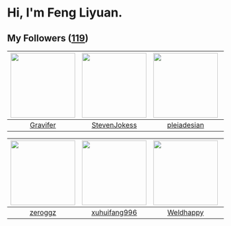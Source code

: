 # Hi, I'm Feng Liyuan.

## My Followers ([119](https://github.com/SunRunAway?tab=followers))

| <img src="https://avatars.githubusercontent.com/u/44160838?v=4" width="150" height="150" /> | <img src="https://avatars.githubusercontent.com/u/71307974?v=4" width="150" height="150" /> | <img src="https://avatars.githubusercontent.com/u/46620760?v=4" width="150" height="150" /> | <img src="https://avatars.githubusercontent.com/u/49479987?v=4" width="150" height="150" /> |
| :-----------------------------------------------------------------------------------------: | :-----------------------------------------------------------------------------------------: | :-----------------------------------------------------------------------------------------: | :-----------------------------------------------------------------------------------------: |
|                           [Gravifer](https://github.com/Gravifer)                           |                       [StevenJokess](https://github.com/StevenJokess)                       |                        [pleiadesian](https://github.com/pleiadesian)                        |                              [bo-er](https://github.com/bo-er)                              |

| <img src="https://avatars.githubusercontent.com/u/55519398?v=4" width="150" height="150" /> | <img src="https://avatars.githubusercontent.com/u/50138288?v=4" width="150" height="150" /> | <img src="https://avatars.githubusercontent.com/u/113218208?v=4" width="150" height="150" /> | <img src="https://avatars.githubusercontent.com/u/51537937?v=4" width="150" height="150" /> |
| :-----------------------------------------------------------------------------------------: | :-----------------------------------------------------------------------------------------: | :------------------------------------------------------------------------------------------: | :-----------------------------------------------------------------------------------------: |
|                            [zeroggz](https://github.com/zeroggz)                            |                       [xuhuifang996](https://github.com/xuhuifang996)                       |                           [Weldhappy](https://github.com/Weldhappy)                          |                 [SunRunAwayAwayAway](https://github.com/SunRunAwayAwayAway)                 |